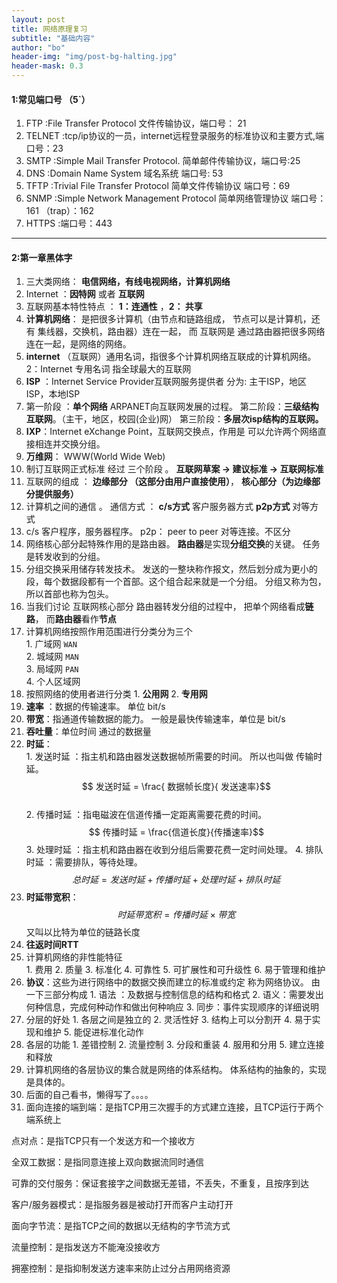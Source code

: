 ```yaml
---
layout: post
title: 网络原理复习
subtitle: "基础内容"
author: "bo"
header-img: "img/post-bg-halting.jpg"
header-mask: 0.3
---
```

#### 1:常见端口号  （5`）
   1. FTP :File Transfer Protocol 文件传输协议，端口号： 21 
   2. TELNET :tcp/ip协议的一员，internet远程登录服务的标准协议和主要方式,端口号：23
   3. SMTP :Simple Mail Transfer Protocol. 简单邮件传输协议，端口号:25
   4. DNS :Domain Name System 域名系统 端口号: 53
   5. TFTP :Trivial File Transfer Protocol 简单文件传输协议  端口号：69
   6. SNMP :Simple Network Management Protocol 简单网络管理协议 端口号：161 （trap）：162
   7. HTTPS :端口号：443

---

#### 2:第一章黑体字
   1. 三大类网络： **电信网络，有线电视网络，计算机网络**
   2. Internet ：**因特网** 或者 **互联网**
   3. 互联网基本特性特点 ： **1：连通性** ，**2： 共享**
   4. **计算机网络**： 是把很多计算机（由节点和链路组成， 节点可以是计算机，还有 集线器，交换机，路由器）连在一起， 而 互联网是 通过路由器把很多网络连在一起，是网络的网络。
   5. **internet** （互联网）通用名词，指很多个计算机网络互联成的计算机网络。 2：Internet 专用名词 指全球最大的互联网
   6. **ISP** ：Internet Service Provider互联网服务提供者  分为: 主干ISP，地区ISP，本地ISP
   7.  第一阶段 ：**单个网络** ARPANET向互联网发展的过程。 第二阶段：**三级结构互联网**。（主干，地区，校园(企业)网） 第三阶段：**多层次isp结构的互联网。**
   8. **IXP**：Internet eXchange Point，互联网交换点，作用是 可以允许两个网络直接相连并交换分组。
   9. **万维网**： WWW(World Wide Web) 
   10. 制订互联网正式标准 经过 三个阶段 。 **互联网草案 -> 建议标准 -> 互联网标准**
   11. 互联网的组成 ： **边缘部分 （这部分由用户直接使用）**， **核心部分（为边缘部分提供服务）**
   12. 计算机之间的通信 。 通信方式 ： **c/s方式** 客户服务器方式  **p2p方式** 对等方式
   13. c/s  客户程序，服务器程序。 p2p： peer to peer 对等连接。不区分
   14. 网络核心部分起特殊作用的是路由器。 **路由器**是实现**分组交换**的关键。 任务是转发收到的分组。
   15. 分组交换采用储存转发技术。 发送的一整块称作报文，然后划分成为更小的段，每个数据段都有一个首部。这个组合起来就是一个分组。
    分组又称为包， 所以首部也称为包头。
   16. 当我们讨论 互联网核心部分 路由器转发分组的过程中， 把单个网络看成**链路**， 而**路由器**看作**节点**  
   17. 计算机网络按照作用范围进行分类分为三个  
      1. 广域网 `WAN`  
      2. 城域网 `MAN`  
      3. 局域网  `PAN`  
      4. 个人区域网
   18. 按照网络的使用者进行分类
      1. **公用网**
      2. **专用网**
   19. **速率** ：数据的传输速率。 单位 bit/s 
   20. **带宽**：指通道传输数据的能力。 一般是最快传输速率，单位是 bit/s
   21. **吞吐量**：单位时间 通过的数据量
   22. **时延**：  
      1. 发送时延 ：指主机和路由器发送数据帧所需要的时间。 所以也叫做 传输时延。$$ 发送时延 = \frac{ 数据帧长度}{ 发送速率}$$  
      2. 传播时延 ：指电磁波在信道传播一定距离需要花费的时间。 $$ 传播时延 = \frac{信道长度}{传播速率}$$
      3. 处理时延 ：指主机和路由器在收到分组后需要花费一定时间处理。
      4. 排队时延  ：需要排队，等待处理。  
      $$ 总时延 = 发送时延 + 传播时延 + 处理时延 + 排队时延$$  
   23. **时延带宽积**：  $$ 时延带宽积 = 传播时延 \times 带宽$$  又叫以比特为单位的链路长度
   24. **往返时间RTT**
   25. 计算机网络的非性能特征  
      1. 费用
      2. 质量
      3. 标准化
      4. 可靠性
      5. 可扩展性和可升级性
      6. 易于管理和维护
   26. **协议**：这些为进行网络中的数据交换而建立的标准或约定 称为网络协议。 由一下三部分构成
      1. 语法 ：及数据与控制信息的结构和格式
      2. 语义：需要发出何种信息，完成何种动作和做出何种响应
      3. 同步：事件实现顺序的详细说明
   27. 分层的好处
      1. 各层之间是独立的
      2. 灵活性好
      3. 结构上可以分割开
      4. 易于实现和维护
      5. 能促进标准化动作
   28. 各层的功能
      1. 差错控制
      2. 流量控制
      3. 分段和重装
      4. 服用和分用
      5. 建立连接和释放 
29. 计算机网络的各层协议的集合就是网络的体系结构。 体系结构的抽象的，实现是具体的。
30. 后面的自己看书，懒得写了。。。。
31. 面向连接的端到端：是指TCP用三次握手的方式建立连接，且TCP运行于两个端系统上

点对点：是指TCP只有一个发送方和一个接收方

全双工数据：是指同意连接上双向数据流同时通信

可靠的交付服务：保证套接字之间数据无差错，不丢失，不重复，且按序到达

客户/服务器模式：是指服务器是被动打开而客户主动打开

面向字节流：是指TCP之间的数据以无结构的字节流方式

流量控制：是指发送方不能淹没接收方

拥塞控制：是指抑制发送方速率来防止过分占用网络资源



<script type="text/javascript" src="http://cdn.mathjax.org/mathjax/latest/MathJax.js?config=TeX-AMS-MML_HTMLorMML"></script>